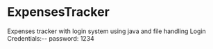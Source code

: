 # ExpensesTracker
Expenses tracker with login system using java and file handling
Login Credentials:--
    password: 1234
